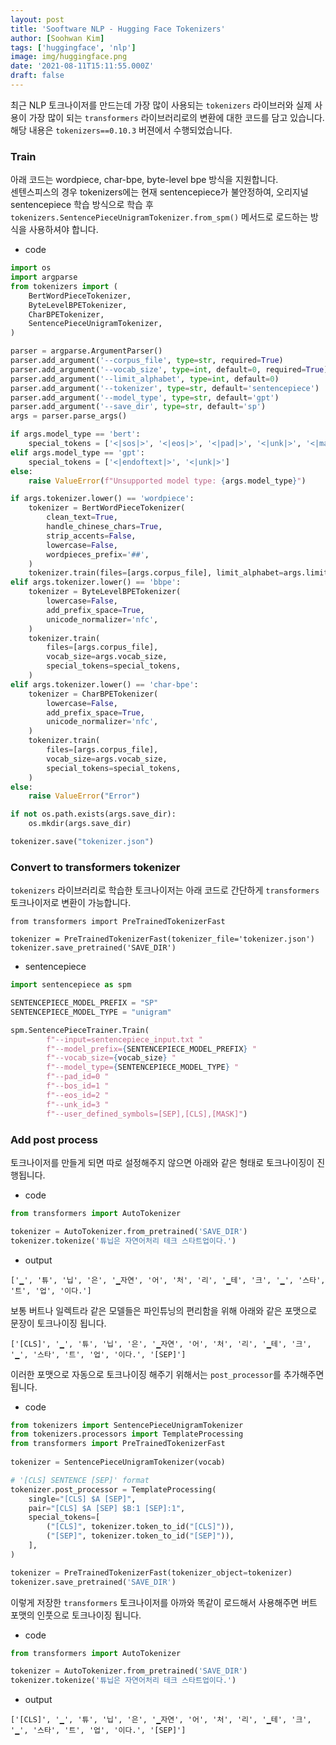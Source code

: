 ```yaml
---
layout: post
title: 'Sooftware NLP - Hugging Face Tokenizers'
author: [Soohwan Kim]
tags: ['huggingface', 'nlp']
image: img/huggingface.png
date: '2021-08-11T15:11:55.000Z'
draft: false
---
```


최근 NLP 토크나이저를 만드는데 가장 많이 사용되는 `tokenizers` 라이브러와 실제 사용이 가장 많이 되는 `transformers` 라이브러리로의 변환에 대한 코드를 담고 있습니다. 해당 내용은 `tokenizers==0.10.3` 버젼에서 수행되었습니다.  

### Train 
  
아래 코드는 wordpiece, char-bpe, byte-level bpe 방식을 지원합니다.  
센텐스피스의 경우 tokenizers에는 현재 sentencepiece가 불안정하여, 오리지널 sentencepiece 학습 방식으로 학습 후 `tokenizers.SentencePieceUnigramTokenizer.from_spm()` 메서드로 로드하는 방식을 사용하셔야 합니다.
  
- code

```python
import os
import argparse
from tokenizers import (
    BertWordPieceTokenizer, 
    ByteLevelBPETokenizer, 
    CharBPETokenizer, 
    SentencePieceUnigramTokenizer,
)

parser = argparse.ArgumentParser()
parser.add_argument('--corpus_file', type=str, required=True)
parser.add_argument('--vocab_size', type=int, default=0, required=True)
parser.add_argument('--limit_alphabet', type=int, default=0)
parser.add_argument('--tokenizer', type=str, default='sentencepiece')
parser.add_argument('--model_type', type=str, default='gpt')
parser.add_argument('--save_dir', type=str, default='sp')
args = parser.parse_args()

if args.model_type == 'bert':
    special_tokens = ['<|sos|>', '<|eos|>', '<|pad|>', '<|unk|>', '<|mask|>', '<|sep|>', '<|cls|>']
elif args.model_type == 'gpt':
    special_tokens = ['<|endoftext|>', '<|unk|>']
else:
    raise ValueError(f"Unsupported model type: {args.model_type}")

if args.tokenizer.lower() == 'wordpiece':
    tokenizer = BertWordPieceTokenizer(
        clean_text=True,
        handle_chinese_chars=True,
        strip_accents=False,
        lowercase=False,
        wordpieces_prefix='##',
    )
    tokenizer.train(files=[args.corpus_file], limit_alphabet=args.limit_alphabet, vocab_size=args.vocab_size)
elif args.tokenizer.lower() == 'bbpe':
    tokenizer = ByteLevelBPETokenizer(
        lowercase=False,
        add_prefix_space=True,
        unicode_normalizer='nfc',
    )
    tokenizer.train(
        files=[args.corpus_file],
        vocab_size=args.vocab_size,
        special_tokens=special_tokens,
    )
elif args.tokenizer.lower() == 'char-bpe':
    tokenizer = CharBPETokenizer(
        lowercase=False,
        add_prefix_space=True,
        unicode_normalizer='nfc',
    )
    tokenizer.train(
        files=[args.corpus_file],
        vocab_size=args.vocab_size,
        special_tokens=special_tokens,
    )
else:
    raise ValueError("Error")

if not os.path.exists(args.save_dir):
    os.mkdir(args.save_dir)

tokenizer.save("tokenizer.json")
```

### Convert to transformers tokenizer
  
`tokenizers` 라이브러리로 학습한 토크나이저는 아래 코드로 간단하게 `transformers` 토크나이저로 변환이 가능합니다.
  

```python3
from transformers import PreTrainedTokenizerFast

tokenizer = PreTrainedTokenizerFast(tokenizer_file='tokenizer.json')
tokenizer.save_pretrained('SAVE_DIR')
```

- sentencepiece

```python
import sentencepiece as spm

SENTENCEPIECE_MODEL_PREFIX = "SP"
SENTENCEPIECE_MODEL_TYPE = "unigram"

spm.SentencePieceTrainer.Train(
        f"--input=sentencepiece_input.txt "
        f"--model_prefix={SENTENCEPIECE_MODEL_PREFIX} "
        f"--vocab_size={vocab_size} "
        f"--model_type={SENTENCEPIECE_MODEL_TYPE} "
        f"--pad_id=0 "
        f"--bos_id=1 "
        f"--eos_id=2 "
        f"--unk_id=3 "
        f"--user_defined_symbols=[SEP],[CLS],[MASK]")
```

### Add post process
  
토크나이저를 만들게 되면 따로 설정해주지 않으면 아래와 같은 형태로 토크나이징이 진행됩니다.  
  
- code

```python
from transformers import AutoTokenizer

tokenizer = AutoTokenizer.from_pretrained('SAVE_DIR')
tokenizer.tokenize('튜닙은 자연어처리 테크 스타트업이다.')
```

- output

```
['▁', '튜', '닙', '은', '▁자연', '어', '처', '리', '▁테', '크', '▁', '스타', '트', '업', '이다.']
```
  
보통 버트나 일렉트라 같은 모델들은 파인튜닝의 편리함을 위해 아래와 같은 포맷으로 문장이 토크나이징 됩니다.  
  
```
['[CLS]', '▁', '튜', '닙', '은', '▁자연', '어', '처', '리', '▁테', '크', '▁', '스타', '트', '업', '이다.', '[SEP]']
```
  
이러한 포맷으로 자동으로 토크나이징 해주기 위해서는 `post_processor`를 추가해주면 됩니다.  
  
- code

```python
from tokenizers import SentencePieceUnigramTokenizer
from tokenizers.processors import TemplateProcessing
from transformers import PreTrainedTokenizerFast
        
tokenizer = SentencePieceUnigramTokenizer(vocab)      

# '[CLS] SENTENCE [SEP]' format
tokenizer.post_processor = TemplateProcessing(
    single="[CLS] $A [SEP]",
    pair="[CLS] $A [SEP] $B:1 [SEP]:1",
    special_tokens=[
        ("[CLS]", tokenizer.token_to_id("[CLS]")),
        ("[SEP]", tokenizer.token_to_id("[SEP]")),
    ],
)

tokenizer = PreTrainedTokenizerFast(tokenizer_object=tokenizer)
tokenizer.save_pretrained('SAVE_DIR')
```

이렇게 저장한 `transformers` 토크나이저를 아까와 똑같이 로드해서 사용해주면 버트 포맷의 인풋으로 토크나이징 됩니다.
  
- code

```python
from transformers import AutoTokenizer

tokenizer = AutoTokenizer.from_pretrained('SAVE_DIR')
tokenizer.tokenize('튜닙은 자연어처리 테크 스타트업이다.')
```

- output

```
['[CLS]', '▁', '튜', '닙', '은', '▁자연', '어', '처', '리', '▁테', '크', '▁', '스타', '트', '업', '이다.', '[SEP]']
```
